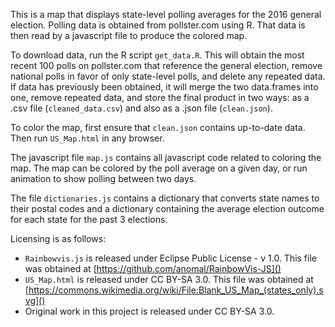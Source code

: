 This is a map that displays state-level polling averages for the 2016 general election. Polling data is obtained from pollster.com using R. That data is then read by a javascript file to produce the colored map.

To download data, run the R script `get_data.R`. This will obtain the most recent 100 polls on pollster.com that reference the general election, remove national polls in favor of only state-level polls, and delete any repeated data. If data has previously been obtained, it will merge the two data.frames into one, remove repeated data, and store the final product in two ways: as a .csv file (`cleaned_data.csv`) and also as a .json file (`clean.json`).

To color the map, first ensure that `clean.json` contains up-to-date data. Then run `US_Map.html` in any browser.

The javascript file `map.js` contains all javascript code related to coloring the map. The map can be colored by the poll average on a given day, or run animation to show polling between two days.

The file `dictionaries.js` contains a dictionary that converts state names to their postal codes and a dictionary containing the average election outcome for each state for the past 3 elections.

Licensing is as follows:

 * `Rainbowvis.js` is released under Eclipse Public License - v 1.0. This file was obtained at [https://github.com/anomal/RainbowVis-JS]()
 * `US_Map.html` is released under CC BY-SA 3.0. This file was obtained at [https://commons.wikimedia.org/wiki/File:Blank_US_Map_(states_only).svg]()
 * Original work in this project is released under CC BY-SA 3.0.
